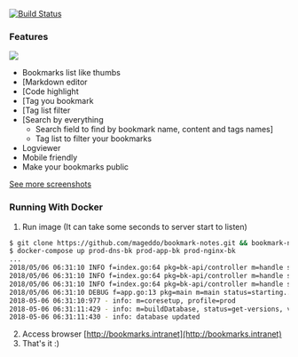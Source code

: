 <p>
	<a href="https://travis-ci.org/mageddo/bookmark-notes"><img src="https://travis-ci.org/mageddo/bookmark-notes.svg?branch=master" alt="Build Status"></img></a>
</p>

### Features
![](https://raw.githubusercontent.com/mageddo/bookmark-notes/master/files/screenshots/001-bookmarks-list-thumb.jpg)
* Bookmarks list like thumbs
* [Markdown editor
* [Code highlight
* [Tag you bookmark
* [Tag list filter
* [Search by everything
	* Search field to find by bookmark name, content and tags names]
	* Tag list to filter your bookmarks
* Logviewer
* Mobile friendly
* Make your bookmarks public

[See more screenshots](https://mageddo.github.io/bookmark-notes/docs/)


### Running With Docker

1. Run image (It can take some seconds to server start to listen)

```bash
$ git clone https://github.com/mageddo/bookmark-notes.git && bookmark-notes
$ docker-compose up prod-dns-bk prod-app-bk prod-nginx-bk
...
2018/05/06 06:31:10 INFO f=index.go:64 pkg=bk-api/controller m=handle status=registering, path=GET /api/v1.0/settings/map
2018/05/06 06:31:10 INFO f=index.go:64 pkg=bk-api/controller m=handle status=registering, path=GET /api/v1.0/settings
2018/05/06 06:31:10 INFO f=index.go:64 pkg=bk-api/controller m=handle status=registering, path=PATCH /api/v1.0/settings
2018/05/06 06:31:10 DEBUG f=app.go:13 pkg=main m=main status=starting...
2018-05-06 06:31:10:977 - info: m=coresetup, profile=prod
2018-05-06 06:31:11:429 - info: m=buildDatabase, status=get-versions, versions=0
2018-05-06 06:31:11:430 - info: database updated
```

2. Access browser [http://bookmarks.intranet](http://bookmarks.intranet)
3. That's it :)
